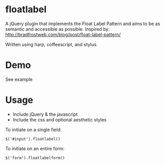 floatlabel
==========

A jQuery plugin that implements the Float Label Pattern and aims to be as semantic and accessible as possible.
Inspired by: http://bradfrostweb.com/blog/post/float-label-pattern/

Written using harp, coffeescript, and stylus.

Demo
====
See example


Usage
=====

* Include jQuery & the javascript
* Include the css and optional aesthetic styles

To initiate on a single field:
```
$('#input').floatlabel()
```
To initiate on an entire form:
```
$('form').floatlabelform()
```
